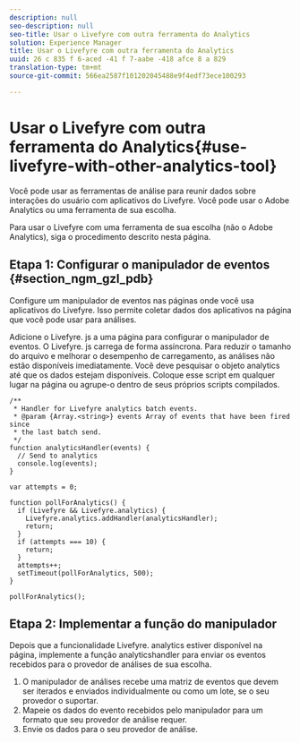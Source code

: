 ```yaml
---
description: null
seo-description: null
seo-title: Usar o Livefyre com outra ferramenta do Analytics
solution: Experience Manager
title: Usar o Livefyre com outra ferramenta do Analytics
uuid: 26 c 835 f 6-aced -41 f 7-aabe -418 afce 8 a 829
translation-type: tm+mt
source-git-commit: 566ea2587f101202045488e9f4edf73ece100293

---
```



# Usar o Livefyre com outra ferramenta do Analytics{#use-livefyre-with-other-analytics-tool}

Você pode usar as ferramentas de análise para reunir dados sobre interações do usuário com aplicativos do Livefyre. Você pode usar o Adobe Analytics ou uma ferramenta de sua escolha.

Para usar o Livefyre com uma ferramenta de sua escolha (não o Adobe Analytics), siga o procedimento descrito nesta página.

## Etapa 1: Configurar o manipulador de eventos {#section_ngm_gzl_pdb}

Configure um manipulador de eventos nas páginas onde você usa aplicativos do Livefyre. Isso permite coletar dados dos aplicativos na página que você pode usar para análises.

Adicione o Livefyre. js a uma página para configurar o manipulador de eventos. O Livefyre. js carrega de forma assíncrona. Para reduzir o tamanho do arquivo e melhorar o desempenho de carregamento, as análises não estão disponíveis imediatamente. Você deve pesquisar o objeto analytics até que os dados estejam disponíveis. Coloque esse script em qualquer lugar na página ou agrupe-o dentro de seus próprios scripts compilados.

```
/** 
 * Handler for Livefyre analytics batch events. 
 * @param {Array.<string>} events Array of events that have been fired since 
 * the last batch send. 
 */ 
function analyticsHandler(events) { 
  // Send to analytics 
  console.log(events); 
} 
 
var attempts = 0; 
 
function pollForAnalytics() { 
  if (Livefyre && Livefyre.analytics) { 
    Livefyre.analytics.addHandler(analyticsHandler); 
    return; 
  } 
  if (attempts === 10) { 
    return; 
  } 
  attempts++; 
  setTimeout(pollForAnalytics, 500); 
} 
 
pollForAnalytics(); 
```

## Etapa 2: Implementar a função do manipulador

Depois que a funcionalidade Livefyre. analytics estiver disponível na página, implemente a função analyticshandler para enviar os eventos recebidos para o provedor de análises de sua escolha.

1. O manipulador de análises recebe uma matriz de eventos que devem ser iterados e enviados individualmente ou como um lote, se o seu provedor o suportar.
1. Mapeie os dados do evento recebidos pelo manipulador para um formato que seu provedor de análise requer.
1. Envie os dados para o seu provedor de análise.

